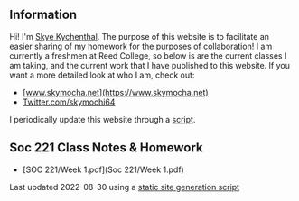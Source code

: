 ## Information
Hi! I'm [Skye Kychenthal](https://www.skymocha.net). The purpose of this website is to facilitate an easier sharing of my homework for the purposes of collaboration! I am currently a freshmen at Reed College, so below is are the current classes I am taking, and the current work that I have published to this website. If you want a more detailed look at who I am, check out:

* [www.skymocha.net](https://www.skymocha.net)
* [Twitter.com/skymochi64](https://www.twitter.com/skymochi64)

I periodically update this website through a [script](https://github.com/SkyMocha/skymocha.github.io/blob/main/update.py).

## Soc 221 Class Notes & Homework 
* [SOC 221/Week 1.pdf](Soc 221/Week 1.pdf)


Last updated 2022-08-30 using a [static site generation script](https://github.com/SkyMocha/skymocha.github.io/blob/main/update.py)